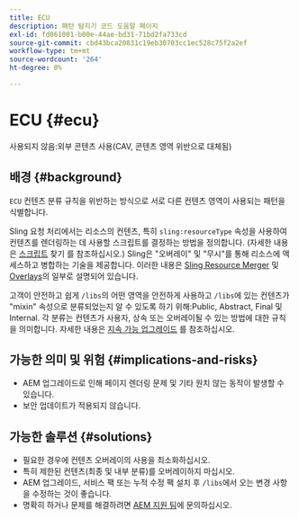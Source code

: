 ```yaml
---
title: ECU
description: 패턴 탐지기 코드 도움말 페이지
exl-id: fd061001-b00e-44ae-bd31-71bd2fa733cd
source-git-commit: cbd43bca20831c19eb30703cc1ec528c75f2a2ef
workflow-type: tm+mt
source-wordcount: '264'
ht-degree: 0%

---
```


# ECU {#ecu}

사용되지 않음:외부 콘텐츠 사용(CAV, 콘텐츠 영역 위반으로 대체됨)

## 배경 {#background}

`ECU` 컨텐츠 분류 규칙을 위반하는 방식으로 서로 다른 컨텐츠 영역이 사용되는 패턴을 식별합니다.

Sling 요청 처리에서는 리소스의 컨텐츠, 특히 `sling:resourceType` 속성을 사용하여 컨텐츠를 렌더링하는 데 사용할 스크립트를 결정하는 방법을 정의합니다. (자세한 내용은 [스크립트](https://experienceleague.adobe.com/docs/experience-manager-65/developing/introduction/the-basics.html#locating-the-script) 찾기 를 참조하십시오.) Sling은 &quot;오버레이&quot; 및 &quot;무시&quot;를 통해 리소스에 액세스하고 병합하는 기술을 제공합니다. 이러한 내용은 [Sling Resource Merger](https://experienceleague.adobe.com/docs/experience-manager-65/developing/platform/sling-resource-merger.html) 및 [Overlays](https://experienceleague.adobe.com/docs/experience-manager-65/developing/platform/overlays.html)의 일부로 설명되어 있습니다.

고객이 안전하고 쉽게 `/libs`의 어떤 영역을 안전하게 사용하고 `/libs`에 있는 컨텐츠가 &quot;mixin&quot; 속성으로 분류되었는지 알 수 있도록 하기 위해:Public, Abstract, Final 및 Internal. 각 분류는 컨텐츠가 사용자, 상속 또는 오버레이될 수 있는 방법에 대한 규칙을 의미합니다. 자세한 내용은 [지속 가능 업그레이드](https://experienceleague.adobe.com/docs/experience-manager-65/deploying/upgrading/sustainable-upgrades.html) 를 참조하십시오.

## 가능한 의미 및 위험 {#implications-and-risks}

* AEM 업그레이드로 인해 페이지 렌더링 문제 및 기타 원치 않는 동작이 발생할 수 있습니다.
* 보안 업데이트가 적용되지 않습니다.

## 가능한 솔루션 {#solutions}

* 필요한 경우에 컨텐츠 오버레이의 사용을 최소화하십시오.
* 특히 제한된 컨텐츠(최종 및 내부 분류)를 오버레이하지 마십시오.
* AEM 업그레이드, 서비스 팩 또는 누적 수정 팩 설치 후 `/libs`에서 오는 변경 사항을 수정하는 것이 좋습니다.
* 명확히 하거나 문제를 해결하려면 [AEM 지원 팀](https://helpx.adobe.com/enterprise/using/support-for-experience-cloud.html)에 문의하십시오.
